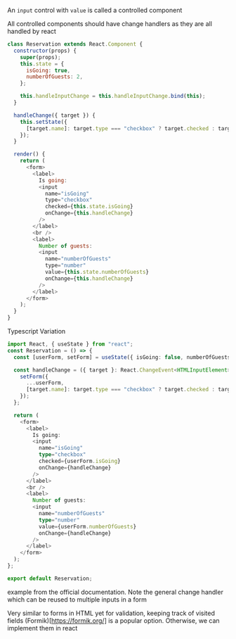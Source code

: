 An `input` control with `value` is called a controlled component

All controlled components should have change handlers as they are all handled by react

```js
class Reservation extends React.Component {
  constructor(props) {
    super(props);
    this.state = {
      isGoing: true,
      numberOfGuests: 2,
    };

    this.handleInputChange = this.handleInputChange.bind(this);
  }

  handleChange({ target }) {
    this.setState({
      [target.name]: target.type === "checkbox" ? target.checked : target.value,
    });
  }

  render() {
    return (
      <form>
        <label>
          Is going:
          <input
            name="isGoing"
            type="checkbox"
            checked={this.state.isGoing}
            onChange={this.handleChange}
          />
        </label>
        <br />
        <label>
          Number of guests:
          <input
            name="numberOfGuests"
            type="number"
            value={this.state.numberOfGuests}
            onChange={this.handleChange}
          />
        </label>
      </form>
    );
  }
}
```

Typescript Variation

```ts
import React, { useState } from "react";
const Reservation = () => {
  const [userForm, setForm] = useState({ isGoing: false, numberOfGuests: 0 });

  const handleChange = ({ target }: React.ChangeEvent<HTMLInputElement>) => {
    setForm({
      ...userForm,
      [target.name]: target.type === "checkbox" ? target.checked : target.value,
    });
  };

  return (
    <form>
      <label>
        Is going:
        <input
          name="isGoing"
          type="checkbox"
          checked={userForm.isGoing}
          onChange={handleChange}
        />
      </label>
      <br />
      <label>
        Number of guests:
        <input
          name="numberOfGuests"
          type="number"
          value={userForm.numberOfGuests}
          onChange={handleChange}
        />
      </label>
    </form>
  );
};

export default Reservation;
```

example from the official documentation. Note the general change handler which can be reused to multiple inputs in a form

Very similar to forms in HTML yet for validation, keeping track of visited fields (Formik)[https://formik.org/] is a popular option. Otherwise, we can implement them in react
